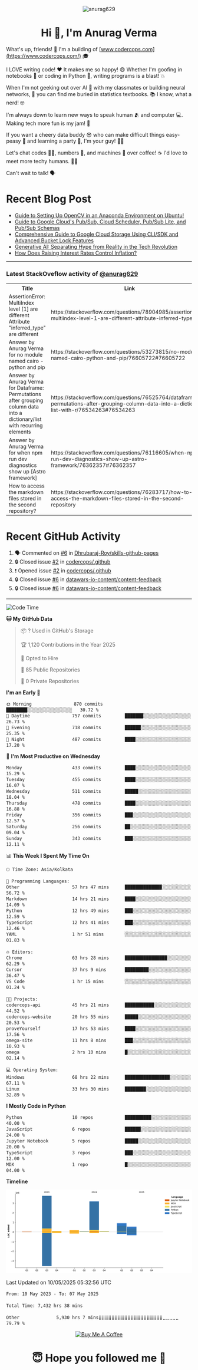 

<p align="center"> <img src="https://komarev.com/ghpvc/?username=anurag629&label=Profile%20views&color=0e75b6&style=flat" alt="anurag629" /> </p>

<h1 align="center">Hi 👋, I'm Anurag Verma</h1>

What's up, friends! 👋 I'm a building of [www.codercops.com](https://www.codercops.com/) 🎓

I LOVE writing code! ❤️ It makes me so happy! 😄 Whether I'm goofing in notebooks 📓 or coding in Python 🐍, writing programs is a blast! 💥

When I'm not geeking out over AI 🤖 with my classmates or building neural networks, 🧠 you can find me buried in statistics textbooks. 📚 I know, what a nerd! 🤓

I'm always down to learn new ways to speak human 🫂 and computer 💻. Making tech more fun is my jam! 🍇

If you want a cheery data buddy 😎 who can make difficult things easy-peasy 🥝 and learning a party 🎉, I'm your guy! 🙋‍♂️

Let's chat codes 👨‍💻, numbers 🧮, and machines 🤖 over coffee! ☕ I'd love to meet more techy humans. 💁‍♂️

Can't wait to talk! 🗣️

# Recent Blog Post

<!-- BLOG-POST-LIST:START -->
- [Guide to Setting Up OpenCV in an Anaconda Environment on Ubuntu!](https://codercops.tech/blog/computer-vision-bootcamp/Guide-to-Setting-Up-OpenCV-in-an-Anaconda-Environment-on-Ubuntu!)
- [Guide to Google Cloud&#39;s Pub/Sub, Cloud Scheduler, Pub/Sub Lite, and Pub/Sub Schemas](https://codercops.tech/blog/google-cloud/Google-Clouds-Pub-Sub-Cloud-Scheduler-Pub-Sub-Lite-and-Pub-Sub-Schemas)
- [Comprehensive Guide to Google Cloud Storage Using CLI/SDK and Advanced Bucket Lock Features](https://codercops.tech/blog/google-cloud/Google-Cloud-Storage-Using-CLI-SDK-and-Advanced-Bucket-Lock-Features)
- [Generative AI: Separating Hype from Reality in the Tech Revolution](https://codercops.tech/blog/tech-latest-updates/generative-ai-seperating-hype-from-reality-in-the-tech-revolution)
- [How Does Raising Interest Rates Control Inflation?](https://codercops.tech/blog/startup-unicorn/how-does-raising-interest-rates-control-inflation)
<!-- BLOG-POST-LIST:END -->

---

### Latest StackOveflow activity of [@anurag629](https://github.com/anurag629)
<table>
  <tr><th>Title</th><th>Link</th></tr>
  <!-- STACKOVERFLOW:START --><tr><td>AssertionError: MultiIndex level [1] are different Attribute &quot;inferred_type&quot; are different</td><td>https://stackoverflow.com/questions/78904985/assertionerror-multiindex-level-1-are-different-attribute-inferred-type-are</td></tr><tr><td>Answer by Anurag Verma for no module named cairo - python and pip</td><td>https://stackoverflow.com/questions/53273815/no-module-named-cairo-python-and-pip/76605722#76605722</td></tr><tr><td>Answer by Anurag Verma for Dataframe: Permutations after grouping column data into a dictionary/list with recurring elements</td><td>https://stackoverflow.com/questions/76525764/dataframe-permutations-after-grouping-column-data-into-a-dictionary-list-with-r/76534263#76534263</td></tr><tr><td>Answer by Anurag Verma for when npm run dev diagnostics show up [Astro framework]</td><td>https://stackoverflow.com/questions/76116605/when-npm-run-dev-diagnostics-show-up-astro-framework/76362357#76362357</td></tr><tr><td>How to access the markdown files stored in the second repository?</td><td>https://stackoverflow.com/questions/76283717/how-to-access-the-markdown-files-stored-in-the-second-repository</td></tr><!-- STACKOVERFLOW:END -->
</table>

# Recent GitHub Activity
<!--START_SECTION:activity-->
1. 🗣 Commented on [#6](https://github.com/Dhrubaraj-Roy/skills-github-pages/issues/6#issuecomment-2816675607) in [Dhrubaraj-Roy/skills-github-pages](https://github.com/Dhrubaraj-Roy/skills-github-pages)
2. 🔒 Closed issue [#2](https://github.com/codercops/.github/issues/2) in [codercops/.github](https://github.com/codercops/.github)
3. ❗ Opened issue [#2](https://github.com/codercops/.github/issues/2) in [codercops/.github](https://github.com/codercops/.github)
4. 🔒 Closed issue [#6](https://github.com/datawars-io-content/content-feedback/issues/6) in [datawars-io-content/content-feedback](https://github.com/datawars-io-content/content-feedback)
5. 🔒 Closed issue [#6](https://github.com/datawars-io-content/content-feedback/issues/6) in [datawars-io-content/content-feedback](https://github.com/datawars-io-content/content-feedback)
<!--END_SECTION:activity-->

---

<!--START_SECTION:waka-->
![Code Time](http://img.shields.io/badge/Code%20Time-7%2C439%20hrs%2037%20mins-blue)

**🐱 My GitHub Data** 

> 📦 ? Used in GitHub's Storage 
 > 
> 🏆 1,120 Contributions in the Year 2025
 > 
> 💼 Opted to Hire
 > 
> 📜 85 Public Repositories 
 > 
> 🔑 0 Private Repositories 
 > 
**I'm an Early 🐤** 

```text
🌞 Morning                870 commits         ████████░░░░░░░░░░░░░░░░░   30.72 % 
🌆 Daytime                757 commits         ███████░░░░░░░░░░░░░░░░░░   26.73 % 
🌃 Evening                718 commits         ██████░░░░░░░░░░░░░░░░░░░   25.35 % 
🌙 Night                  487 commits         ████░░░░░░░░░░░░░░░░░░░░░   17.20 % 
```
📅 **I'm Most Productive on Wednesday** 

```text
Monday                   433 commits         ████░░░░░░░░░░░░░░░░░░░░░   15.29 % 
Tuesday                  455 commits         ████░░░░░░░░░░░░░░░░░░░░░   16.07 % 
Wednesday                511 commits         █████░░░░░░░░░░░░░░░░░░░░   18.04 % 
Thursday                 478 commits         ████░░░░░░░░░░░░░░░░░░░░░   16.88 % 
Friday                   356 commits         ███░░░░░░░░░░░░░░░░░░░░░░   12.57 % 
Saturday                 256 commits         ██░░░░░░░░░░░░░░░░░░░░░░░   09.04 % 
Sunday                   343 commits         ███░░░░░░░░░░░░░░░░░░░░░░   12.11 % 
```


📊 **This Week I Spent My Time On** 

```text
🕑︎ Time Zone: Asia/Kolkata

💬 Programming Languages: 
Other                    57 hrs 47 mins      ██████████████░░░░░░░░░░░   56.72 % 
Markdown                 14 hrs 21 mins      ████░░░░░░░░░░░░░░░░░░░░░   14.09 % 
Python                   12 hrs 49 mins      ███░░░░░░░░░░░░░░░░░░░░░░   12.59 % 
TypeScript               12 hrs 41 mins      ███░░░░░░░░░░░░░░░░░░░░░░   12.46 % 
YAML                     1 hr 51 mins        ░░░░░░░░░░░░░░░░░░░░░░░░░   01.83 % 

🔥 Editors: 
Chrome                   63 hrs 28 mins      ████████████████░░░░░░░░░   62.29 % 
Cursor                   37 hrs 9 mins       █████████░░░░░░░░░░░░░░░░   36.47 % 
VS Code                  1 hr 15 mins        ░░░░░░░░░░░░░░░░░░░░░░░░░   01.24 % 

🐱‍💻 Projects: 
codercops-api            45 hrs 21 mins      ███████████░░░░░░░░░░░░░░   44.52 % 
codercops-website        20 hrs 55 mins      █████░░░░░░░░░░░░░░░░░░░░   20.53 % 
proveYourself            17 hrs 53 mins      ████░░░░░░░░░░░░░░░░░░░░░   17.56 % 
omega-site               11 hrs 8 mins       ███░░░░░░░░░░░░░░░░░░░░░░   10.93 % 
omega                    2 hrs 10 mins       █░░░░░░░░░░░░░░░░░░░░░░░░   02.14 % 

💻 Operating System: 
Windows                  68 hrs 22 mins      █████████████████░░░░░░░░   67.11 % 
Linux                    33 hrs 30 mins      ████████░░░░░░░░░░░░░░░░░   32.89 % 
```

**I Mostly Code in Python** 

```text
Python                   10 repos            ██████████░░░░░░░░░░░░░░░   40.00 % 
JavaScript               6 repos             ██████░░░░░░░░░░░░░░░░░░░   24.00 % 
Jupyter Notebook         5 repos             █████░░░░░░░░░░░░░░░░░░░░   20.00 % 
TypeScript               3 repos             ███░░░░░░░░░░░░░░░░░░░░░░   12.00 % 
MDX                      1 repo              █░░░░░░░░░░░░░░░░░░░░░░░░   04.00 % 
```



**Timeline**

![Lines of Code chart](https://raw.githubusercontent.com/anurag629/anurag629/main/assets/bar_graph.png)


 Last Updated on 10/05/2025 05:32:56 UTC
<!--END_SECTION:waka-->

<!--START_SECTION:waka-simple-->

```text
From: 10 May 2023 - To: 07 May 2025

Total Time: 7,432 hrs 38 mins

Other              5,930 hrs 7 mins⣿⣿⣿⣿⣿⣿⣿⣿⣿⣿⣿⣿⣿⣿⣿⣿⣿⣿⣿⣿⣀⣀⣀⣀⣀   79.79 %
```

<!--END_SECTION:waka-simple-->

<p align="center"> 
<a href="https://www.buymeacoffee.com/anurag629" target="_blank"><img src="https://cdn.buymeacoffee.com/buttons/default-orange.png" alt="Buy Me A Coffee" height="60" width="250"></a>
</p>


<h1 align="center"> 😇 Hope you followed me 🥰  </h1>
